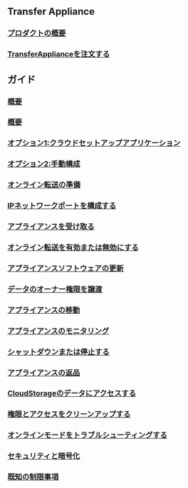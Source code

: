 ## Transfer Appliance
### [プロダクトの概要](https://cloud.google.com/transfer-appliance/docs/4.0/overview)
### [TransferApplianceを注文する](https://cloud.google.com/transfer-appliance/docs/4.0/order-appliance)
## ガイド
### [概要](https://cloud.google.com/transfer-appliance/docs/4.0/procedure-guide)
### [概要](https://cloud.google.com/transfer-appliance/docs/4.0/prepare-permissions)
### [オプション1:クラウドセットアップアプリケーション](https://cloud.google.com/transfer-appliance/docs/4.0/permissions-application)
### [オプション2:手動構成](https://cloud.google.com/transfer-appliance/docs/4.0/permissions-step-by-step)
### [オンライン転送の準備](https://cloud.google.com/transfer-appliance/docs/4.0/prepare-online)
### [IPネットワークポートを構成する](https://cloud.google.com/transfer-appliance/docs/4.0/ip-network-ports)
### [アプライアンスを受け取る](https://cloud.google.com/transfer-appliance/docs/4.0/receive-appliance)
### [オンライン転送を有効または無効にする](https://cloud.google.com/transfer-appliance/docs/4.0/online-transfer)
### [アプライアンスソフトウェアの更新](https://cloud.google.com/transfer-appliance/docs/4.0/update-software)
### [データのオーナー権限を譲渡](https://cloud.google.com/transfer-appliance/docs/4.0/transfer-data)
### [アプライアンスの移動](https://cloud.google.com/transfer-appliance/docs/4.0/move)
### [アプライアンスのモニタリング](https://cloud.google.com/transfer-appliance/docs/4.0/monitor-appliance)
### [シャットダウンまたは停止する](https://cloud.google.com/transfer-appliance/docs/4.0/shutdown-appliance)
### [アプライアンスの返品](https://cloud.google.com/transfer-appliance/docs/4.0/return-appliance)
### [CloudStorageのデータにアクセスする](https://cloud.google.com/transfer-appliance/docs/4.0/access-data)
### [権限とアクセスをクリーンアップする](https://cloud.google.com/transfer-appliance/docs/4.0/cleanup)
### [オンラインモードをトラブルシューティングする](https://cloud.google.com/transfer-appliance/docs/4.0/troubleshoot-online-mode)
### [セキュリティと暗号化](https://cloud.google.com/transfer-appliance/docs/4.0/security-and-encryption)
### [既知の制限事項](https://cloud.google.com/transfer-appliance/docs/4.0/known-limitations)
